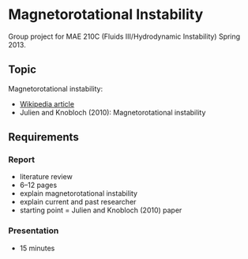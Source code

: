 # Magnetorotational Instability
Group project for MAE 210C (Fluids III/Hydrodynamic Instability) Spring 2013.


## Topic
Magnetorotational instability:

* [Wikipedia article](http://en.wikipedia.org/wiki/Magnetorotational_instability)
* Julien and Knobloch (2010): Magnetorotational instability


## Requirements

### Report
* literature review
* 6–12 pages
* explain magnetorotational instability
* explain current and past researcher
* starting point = Julien and Knobloch (2010) paper


### Presentation
* 15 minutes
